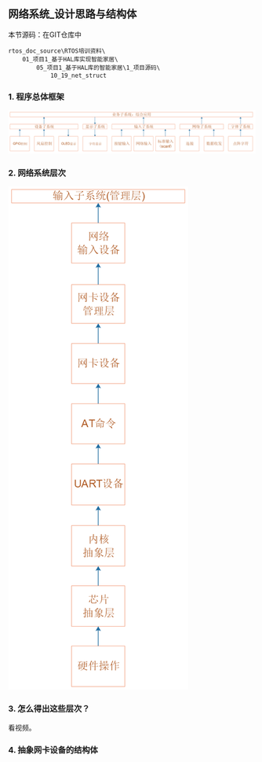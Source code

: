 ## 网络系统_设计思路与结构体

本节源码：在GIT仓库中

```shell
rtos_doc_source\RTOS培训资料\
	01_项目1_基于HAL库实现智能家居\
		05_项目1_基于HAL库的智能家居\1_项目源码\
			10_19_net_struct
```

### 1. 程序总体框架

![](pic/project1/02_software_block.png)

### 2. 网络系统层次

![image-20211014100546388](pic/project1/23_net_layer.png)



### 3. 怎么得出这些层次？

看视频。



### 4. 抽象网卡设备的结构体



